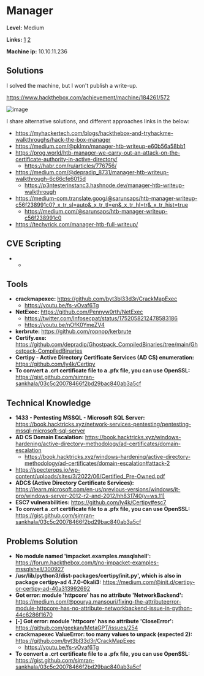 # Manager

**Level:** Medium

**Links:** [1](https://www.hackthebox.com/machines/Manager)  [2](https://app.hackthebox.com/machines/Manager)

**Machine ip:** 10.10.11.236


## Solutions
I solved the machine, but I won't publish a write-up. 

https://www.hackthebox.com/achievement/machine/184261/572

![image](https://github.com/h4md153v63n/CTFs/assets/5091265/0353ad6d-96fe-4a83-ba6f-f716a337af9a)

I share alternative solutions, and different approaches links in the below:
+ https://myhackertech.com/blogs/hackthebox-and-tryhackme-walkthroughs/hack-the-box-manager
+ https://medium.com/@pklmn/manager-htb-writeup-e60b56a58bb1
+ https://prog.world/htb-manager-we-carry-out-an-attack-on-the-certificate-authority-in-active-directory/
  + https://habr.com/ru/articles/776756/
+ https://medium.com/@depradip_8731/manager-htb-writeup-walkthrough-6c66cfe6015d
  + https://p3ntesterinstanc3.hashnode.dev/manager-htb-writeup-walkthrough
+ https://medium-com.translate.goog/@sarunsaps/htb-manager-writeup-c56f238991c0?_x_tr_sl=auto&_x_tr_tl=en&_x_tr_hl=tr&_x_tr_hist=true
  + https://medium.com/@sarunsaps/htb-manager-writeup-c56f238991c0
+ https://techyrick.com/manager-htb-full-writeup/


## CVE Scripting
+ -


## Tools
+ **crackmapexec:** https://github.com/byt3bl33d3r/CrackMapExec
  + https://youtu.be/fs-vOvaf6Tg
+ **NetExec:** https://github.com/Pennyw0rth/NetExec
  + https://twitter.com/Infosecpat/status/1752058212478583186
  + https://youtu.be/nOfK0YmeZV4
+ **kerbrute:** https://github.com/ropnop/kerbrute
+ **Certify.exe:** https://github.com/depradip/Ghostpack_CompiledBinaries/tree/main/Ghostpack-CompiledBinaries
+ **Certipy - Active Directory Certificate Services (AD CS) enumeration:** https://github.com/ly4k/Certipy
+ **To convert a .crt certificate file to a .pfx file, you can use OpenSSL:** https://gist.github.com/simran-sankhala/03c5c20078466f2bd29bac840ab3a5cf


## Technical Knowledge
+ **1433 - Pentesting MSSQL - Microsoft SQL Server:** https://book.hacktricks.xyz/network-services-pentesting/pentesting-mssql-microsoft-sql-server
+ **AD CS Domain Escalation:** https://book.hacktricks.xyz/windows-hardening/active-directory-methodology/ad-certificates/domain-escalation
  + https://book.hacktricks.xyz/windows-hardening/active-directory-methodology/ad-certificates/domain-escalation#attack-2
+ https://specterops.io/wp-content/uploads/sites/3/2022/06/Certified_Pre-Owned.pdf
+ **ADCS (Active Directory Certificate Services):** https://learn.microsoft.com/en-us/previous-versions/windows/it-pro/windows-server-2012-r2-and-2012/hh831740(v=ws.11)
+ **ESC7 vulnerabilities:** https://github.com/ly4k/Certipy#esc7
+ **To convert a .crt certificate file to a .pfx file, you can use OpenSSL:** https://gist.github.com/simran-sankhala/03c5c20078466f2bd29bac840ab3a5cf


## Problems Solution
+ **No module named 'impacket.examples.mssqlshell':** https://forum.hackthebox.com/t/no-impacket-examples-mssqlshell/300927
+ **/usr/lib/python3/dist-packages/certipy/__init__.py', which is also in package certipy-ad 4.7.0-0kali3:** https://medium.com/@init.d/certipy-or-certipy-ad-40a313992692
+ **Got error: module 'httpcore' has no attribute 'NetworkBackend':** https://medium.com/@pourya.mansouri/fixing-the-attributeerror-module-httpcore-has-no-attribute-networkbackend-issue-in-python-44c6286f1670
+ **[-] Got error: module 'httpcore' has no attribute 'CloseError':** https://github.com/geekan/MetaGPT/issues/254
+ **crackmapexec ValueError: too many values to unpack (expected 2):** https://github.com/byt3bl33d3r/CrackMapExec
  + https://youtu.be/fs-vOvaf6Tg
+ **To convert a .crt certificate file to a .pfx file, you can use OpenSSL:** https://gist.github.com/simran-sankhala/03c5c20078466f2bd29bac840ab3a5cf
  

